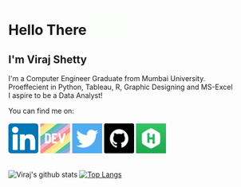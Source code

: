 # Hello There <img src = "https://github.com/VirajVShetty/VirajVShetty/blob/main/Source/hello.gif" width="80px">

## I'm Viraj Shetty

I'm a Computer Engineer Graduate from Mumbai University.</br>
Proeffecient in Python, Tableau, R, Graphic Designing and MS-Excel </br>
I aspire to be a Data Analyst! 

You can find me on: </br> </br>
<a href="https://www.linkedin.com/in/virajshetty47/"><img height="60" src="https://github.com/VirajVShetty/VirajVShetty/blob/main/Source/linkedin.png"></a>
<a href="https://dev.to/virajvshetty"><img height="60" src="https://github.com/VirajVShetty/VirajVShetty/blob/main/Source/devto.png"></a>
<a href="https://twitter.com/virajshetty47"><img height="60" src="https://github.com/VirajVShetty/VirajVShetty/blob/main/Source/twitter.png"></a>
<a href="https://github.com/VirajVShetty"><img height="60" src="https://github.com/VirajVShetty/VirajVShetty/blob/main/Source/github-square.png"></a>
<a href = "https://www.hackerrank.com/viraj_shetty"><img height="60" src="https://github.com/VirajVShetty/VirajVShetty/blob/main/Source/hackerrank.jpg"></a>
</br></br>

![Viraj's github stats](https://github-readme-stats.vercel.app/api?username=VirajVShetty&show_icons=true&theme=radical)
[![Top Langs](https://github-readme-stats.vercel.app/api/top-langs/?username=anuraghazra)](https://github.com/Bridge-Health-Monitoring-System)
